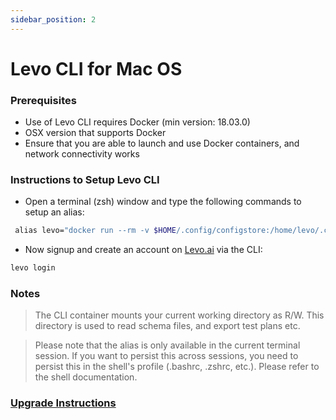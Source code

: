 ```yaml
---
sidebar_position: 2
---
```


# Levo CLI for Mac OS

### Prerequisites

*   Use of Levo CLI requires Docker (min version: 18.03.0)
*   OSX version that supports Docker
*   Ensure that you are able to launch and use Docker containers, and network connectivity works

### Instructions to Setup Levo CLI

* Open a terminal (zsh) window and type the following commands to setup an alias:

```bash
 alias levo="docker run --rm -v $HOME/.config/configstore:/home/levo/.config/configstore:rw -v $PWD:/home/levo/work:rw -e TERM=xterm-256color -ti levoai/levo:stable"
```

* Now signup and create an account on [Levo.ai](https://Levo.ai) via the CLI:

```bash
levo login
```

### Notes

> The CLI container mounts your current working directory as R/W. This directory is used to read schema files, and export test plans etc.

> Please note that the alias is only available in the current terminal session. If you want to persist this across sessions, you need to persist this in the shell's profile (.bashrc, .zshrc, etc.). Please refer to the shell documentation.

### [Upgrade Instructions][cli-upgrade]

[cli-upgrade]: ./levo-cli-upgrade-instructions.md#mac-os


